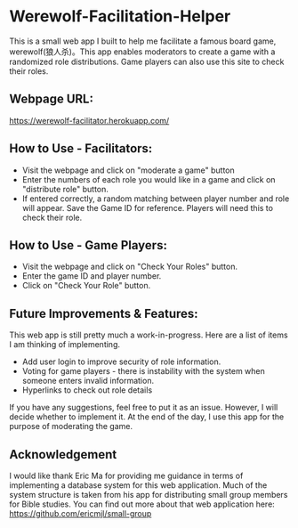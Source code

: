 # Werewolf-Facilitation-Helper

This is a small web app I built to help me facilitate a famous board game, werewolf(狼人杀)。This app enables moderators to create a game with a randomized role distributions. Game players can also use this site to check their roles.

## Webpage URL:
https://werewolf-facilitator.herokuapp.com/

## How to Use - Facilitators:
- Visit the webpage and click on "moderate a game" button
- Enter the numbers of each role you would like in a game and click on "distribute role" button.
- If entered correctly, a random matching between player number and role will appear. Save the Game ID for reference. Players will need this to check their role.

## How to Use - Game Players:
- Visit the webpage and click on "Check Your Roles" button.
- Enter the game ID and player number.
- Click on "Check Your Role" button.

## Future Improvements & Features:
This web app is still pretty much a work-in-progress. Here are a list of items I am thinking of implementing.
- Add user login to improve security of role information.
- Voting for game players - there is instability with the system when someone enters invalid information.
- Hyperlinks to check out role details

If you have any suggestions, feel free to put it as an issue. However, I will decide whether to implement it. At the end of the day, I use this app for the purpose of moderating the game.

## Acknowledgement
I would like thank Eric Ma for providing me guidance in terms of implementing a database system for this web application. Much of the system structure is taken from his app for distributing small group members for Bible studies. You can find out more about that web application here: https://github.com/ericmjl/small-group
